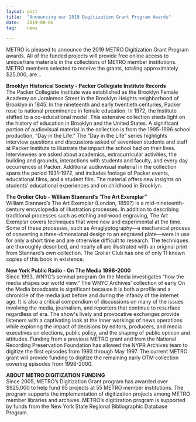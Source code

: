 ```yaml
---
layout: post
title:  "Announcing our 2019 Digitization Grant Program Awards"
date:   2019-08-06
tag:	news

---
```

METRO is pleased to announce the 2019 METRO Digitization Grant Program awards. All of the funded projects will provide free online access to unique/rare materials in the collections of METRO member institutions. METRO members selected to receive the grants, totaling approximately $25,000, are...  
  
**Brooklyn Historical Society - Packer Collegiate Institute Records**  
The Packer Collegiate Institute was established as the Brooklyn Female Academy on Joralemon Street in the Brooklyn Heights neighborhood of Brooklyn in 1845. In the nineteenth and early twentieth centuries, Packer rose to national preeminence in female education. In 1972, the Institute shifted to a co-educational model. This extensive collection sheds light on the history of education in Brooklyn and the United States. A significant portion of audiovisual material in the collection is from the 1995-1996 school production, “Day in the Life.” The “Day in the Life” series highlights interview questions and discussions asked of seventeen students and staff at Packer Institute to illustrate the impact the school had on their lives. Interviewees are asked about academics, extracurricular activities, the building and grounds, interactions with students and faculty, and every day occurrences at Packer. Additional audiovisual material in the collection spans the period 1931-1972, and includes footage of Packer events, educational films, and a student film. The material offers new insights on students’ educational experiences and on childhood in Brooklyn.

**The Grolier Club - William Stannard’s ‘The Art Exemplar”**  
William Stannard’s The Art Exemplar (London, 1859?) is a mid-nineteenth-century encyclopedia of illustration processes. In addition to describing traditional processes such as etching and wood engraving, The Art Exemplar covers techniques that were new and experimental at the time. Some of these processes, such as Anaglyptography—a mechanical process of converting a three-dimensional design to an engraved plate—were in use for only a short time and are otherwise difficult to research. The techniques are thoroughly described, and nearly all are illustrated with an original print from Stannard’s own collection. The Grolier Club has one of only 11 known copies of this book in existence. 

**New York Public Radio - On The Media 1998-2000**  
Since 1993, WNYC’s seminal program On the Media investigates “how the media shapes our world view.” The WNYC Archives’ collection of early On the Media broadcasts is significant because it is both a profile and a chronicle of the media just before and during the infancy of the internet age. It is also a critical compendium of discussions on many of the issues involving the media, journalism, and reporters that continue to resurface regardless of era. The show's lively and provocative exchanges provide listeners with a captivating look at the inner workings of news operations while exploring the impact of decisions by editors, producers, and media executives on elections, public policy, and the shaping of public opinion and attitudes. Funding from a previous METRO grant and from the National Recording Preservation Foundation has allowed the NYPR Archives team to digitize the first episodes from 1993 through May 1997. The current METRO grant will provide funding to digitize the remaining early OTM collection covering episodes from 1998-2000.
 
**ABOUT METRO DIGITIZATION FUNDING**  
Since 2005, METRO’s Digitization Grant program has awarded over $925,000 to help fund 95 projects at 55 METRO member institutions. The program supports the implementation of digitization projects among METRO member libraries and archives. METRO’s digitization program is supported by funds from the New York State Regional Bibliographic Database Program. 
